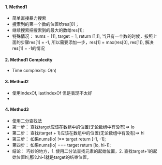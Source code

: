 #### 1. Method1
* 简单直接暴力搜索
* 搜索到的第一个数的位置给res[0]；
* 继续搜索把搜索到的最大的数给res[1];
* 特殊情况： nums = [1], target = 1, return [1,1], 当只有一个数的时候，按照上面的步骤res[1] = -1, 
  所以需要添加一步，res[1] = max(res[0], res[1]), 解决res[1] = -1的情况
#### 2. Method1 Complexity 
* Time complexity: O(n)

#### 3. Method2
* 使用indexOf, lastIndexOf 但是表现不太好
* 
#### 4. Method3
* 使用二分查找法
* 第一步： 查找target应该在数组中的位置(无论数组中有没有)=> lo
* 第二步： 查找(target + 1)应该在数组中的位置(无论数组中有没有)=> hi
* 第三步： 如果nums[lo] !== target return [-1, -1];
* 第四步： 如果nums[lo] === target return [lo, hi-1];
* 结论： 巧妙的地方，1. 使用二分法查找元素的起始位置，2. 查找target+1的起始位置hi,那么hi-1就是target的结束位置。